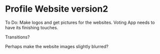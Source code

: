# Profile Website version2

To Do: Make logos and get pictures for the websites. Voting App needs to have its finishing touches. 

Transitions?

Perhaps make the website images slightly blurred? 